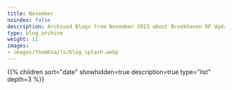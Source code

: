 ```yaml
---
title: November
noindex: false
description: Archived Blogs from November 2023 about Brookhaven RP Updates, exciting news, and new findings
type: blog_archive
weight: 11
images:
- images/thumbnails/blog_splash.webp
---
```




{{% children sort="date" showhidden=true description=true type="list" depth=3 %}}
